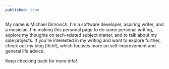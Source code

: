 ```yaml
---
published: true
---
```


My name is Michael Dimovich. I'm a software developer, aspiring writer, and a musician. I'm making this personal page to do some personal writing, explore my thoughts on tech-related subject matter, and to talk about my side projects. If you're interested in my writing and want to explore further, check out my blog [lfchf], which focuses more on self-improvement and general life advice.

Keep checking back for more info! 